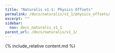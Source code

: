 ```yaml
---
title: "Naturalis v1.1: Physics Offsets"
permalink: /docs/naturalis/v1_1/physics_offsets/
excerpt: ""
sidebar:
  nav: docs_naturalis_v1_1
parent_url: /docs/naturalis/v1_1/
---
```


{% include_relative content.md %}
